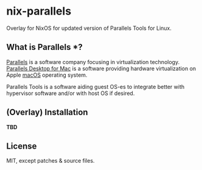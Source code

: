 # nix-parallels

Overlay for NixOS for updated version of Parallels Tools for Linux.

## What is Parallels \*?

[Parallels][parallels] is a software company focusing in virtualization technology.
[Parallels Desktop for Mac][parallels-desktop] is a software providing hardware virtualization on Apple [macOS][mac-os] operating system.

Parallels Tools is a software aiding guest OS-es to integrate better with hypervisor software and/or with host OS if desired.

## (Overlay) Installation

**TBD**

## License
MIT, except patches & source files.

[parallels]: https://www.parallels.com/eu/
[parallels-desktop]: https://www.parallels.com/products/desktop/
[mac-os]: https://en.wikipedia.org/wiki/MacOS

